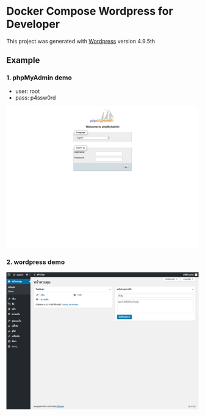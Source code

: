# Docker Compose Wordpress for Developer
This project was generated with [Wordpress](https://github.com/WordPress/WordPress) version 4.9.5th
## Example

### 1. phpMyAdmin demo
- user: root
- pass: p4ssw0rd
<p align="center"><img src ="./images/screencapture-localhost-8080-index-php-2018-04-30-11_49_22.png" /></p>


### 2. wordpress demo
<p align="center"><img src ="./images/screencapture-localhost-wp-admin-index-php-2018-04-30-11_49_35.png" /></p>